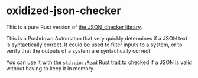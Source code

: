 # oxidized-json-checker

This is a pure Rust version of [the JSON_checker library](http://www.json.org/JSON_checker/).

This is a Pushdown Automaton that very quickly determines if a JSON text is syntactically correct. It could be used to filter inputs to a system, or to verify that the outputs of a system are syntactically correct.

You can use it with [the `std::io::Read` Rust trait](https://doc.rust-lang.org/std/io/trait.Read.html) to checked if a JSON is valid without having to keep it in memory.
